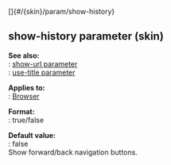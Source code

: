 []{#/{skin}/param/show-history}    
## show-history parameter (skin)    
**See also:**    
:   [show-url parameter](/ref/%7Bskin%7D/param/show-url)    
:   [use-title parameter](/ref/%7Bskin%7D/param/use-title)    
<!-- -->    
**Applies to:**    
:   [Browser](/ref/%7Bskin%7D/control/browser)    
<!-- -->    
**Format:**    
:   true/false    
<!-- -->    
**Default value:**    
:   false    
Show forward/back navigation buttons.  